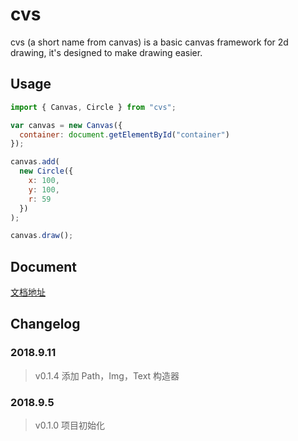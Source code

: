 # cvs

cvs (a short name from canvas) is a basic canvas framework for 2d drawing, it's designed to make drawing easier.

## Usage

```js
import { Canvas, Circle } from "cvs";

var canvas = new Canvas({
  container: document.getElementById("container")
});

canvas.add(
  new Circle({
    x: 100,
    y: 100,
    r: 59
  })
);

canvas.draw();
```

## Document

[文档地址](https://hamger.github.io/cvs/#/)

## Changelog

### 2018.9.11

> v0.1.4 添加 Path，Img，Text 构造器

### 2018.9.5

> v0.1.0 项目初始化
